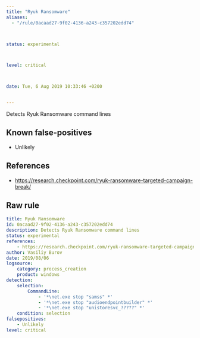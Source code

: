 ```yaml
---
title: "Ryuk Ransomware"
aliases:
  - "/rule/0acaad27-9f02-4136-a243-c357202edd74"



status: experimental



level: critical



date: Tue, 6 Aug 2019 10:33:46 +0200


---
```


Detects Ryuk Ransomware command lines

<!--more-->


## Known false-positives

* Unlikely



## References

* https://research.checkpoint.com/ryuk-ransomware-targeted-campaign-break/


## Raw rule
```yaml
title: Ryuk Ransomware
id: 0acaad27-9f02-4136-a243-c357202edd74
description: Detects Ryuk Ransomware command lines
status: experimental
references:
    - https://research.checkpoint.com/ryuk-ransomware-targeted-campaign-break/
author: Vasiliy Burov
date: 2019/08/06
logsource:
    category: process_creation
    product: windows
detection:
    selection:
        CommandLine:
            - '*\net.exe stop "samss" *'
            - '*\net.exe stop "audioendpointbuilder" *'
            - '*\net.exe stop "unistoresvc_?????" *'
    condition: selection
falsepositives:
    - Unlikely
level: critical

```

